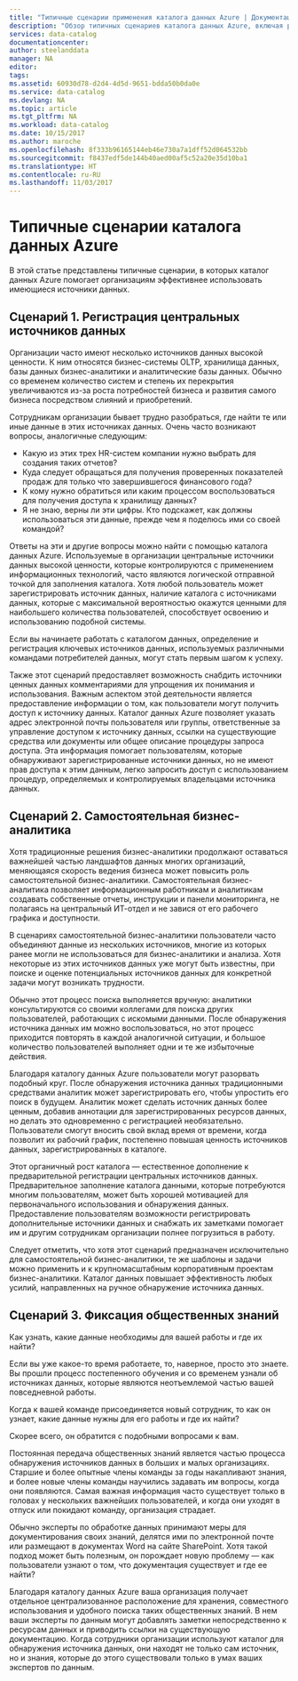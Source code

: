 ```yaml
---
title: "Типичные сценарии применения каталога данных Azure | Документация Майкрософт"
description: "Обзор типичных сценариев каталога данных Azure, включая регистрацию и обнаружение источников данных высокой ценности, включение самостоятельной бизнес-аналитики и фиксацию существующих знаний о процессах и источниках данных."
services: data-catalog
documentationcenter: 
author: steelanddata
manager: NA
editor: 
tags: 
ms.assetid: 60930d78-d2d4-4d5d-9651-bdda50b0da0e
ms.service: data-catalog
ms.devlang: NA
ms.topic: article
ms.tgt_pltfrm: NA
ms.workload: data-catalog
ms.date: 10/15/2017
ms.author: maroche
ms.openlocfilehash: 8f333b96165144eb46e730a7a1dff52d064532bb
ms.sourcegitcommit: f8437edf5de144b40aed00af5c52a20e35d10ba1
ms.translationtype: HT
ms.contentlocale: ru-RU
ms.lasthandoff: 11/03/2017
---
```

# <a name="azure-data-catalog-common-scenarios"></a>Типичные сценарии каталога данных Azure
В этой статье представлены типичные сценарии, в которых каталог данных Azure помогает организациям эффективнее использовать имеющиеся источники данных.

## <a name="scenario-1-registration-of-central-data-sources"></a>Сценарий 1. Регистрация центральных источников данных
Организации часто имеют несколько источников данных высокой ценности. К ним относятся бизнес-системы OLTP, хранилища данных, базы данных бизнес-аналитики и аналитические базы данных. Обычно со временем количество систем и степень их перекрытия увеличиваются из-за роста потребностей бизнеса и развития самого бизнеса посредством слияний и приобретений.

Сотрудникам организации бывает трудно разобраться, где найти те или иные данные в этих источниках данных. Очень часто возникают вопросы, аналогичные следующим:

* Какую из этих трех HR-систем компании нужно выбрать для создания таких отчетов?
* Куда следует обращаться для получения проверенных показателей продаж для только что завершившегося финансового года?
* К кому нужно обратиться или каким процессом воспользоваться для получения доступа к хранилищу данных?
* Я не знаю, верны ли эти цифры. Кто подскажет, как должны использоваться эти данные, прежде чем я поделюсь ими со своей командой?

Ответы на эти и другие вопросы можно найти с помощью каталога данных Azure. Используемые в организации центральные источники данных высокой ценности, которые контролируются с применением информационных технологий, часто являются логической отправной точкой для заполнения каталога. Хотя любой пользователь может зарегистрировать источник данных, наличие каталога с источниками данных, которые с максимальной вероятностью окажутся ценными для наибольшего количества пользователей, способствует освоению и использованию подобной системы. 

Если вы начинаете работать с каталогом данных, определение и регистрация ключевых источников данных, используемых различными командами потребителей данных, могут стать первым шагом к успеху.

Также этот сценарий предоставляет возможность снабдить источники ценных данных комментариями для упрощения их понимания и использования. Важным аспектом этой деятельности является предоставление информации о том, как пользователи могут получить доступ к источнику данных. Каталог данных Azure позволяет указать адрес электронной почты пользователя или группы, ответственные за управление доступом к источнику данных, ссылки на существующие средства или документы или общее описание процедуры запроса доступа. Эта информация помогает пользователям, которые обнаруживают зарегистрированные источники данных, но не имеют прав доступа к этим данным, легко запросить доступ с использованием процедур, определяемых и контролируемых владельцами источника данных.

## <a name="scenario-2-self-service-business-intelligence"></a>Сценарий 2. Самостоятельная бизнес-аналитика
Хотя традиционные решения бизнес-аналитики продолжают оставаться важнейшей частью ландшафтов данных многих организаций, меняющаяся скорость ведения бизнеса может повысить роль самостоятельной бизнес-аналитики. Самостоятельная бизнес-аналитика позволяет информационным работникам и аналитикам создавать собственные отчеты, инструкции и панели мониторинга, не полагаясь на центральный ИТ-отдел и не завися от его рабочего графика и доступности.

В сценариях самостоятельной бизнес-аналитики пользователи часто объединяют данные из нескольких источников, многие из которых ранее могли не использоваться для бизнес-аналитики и анализа. Хотя некоторые из этих источников данных уже могут быть известны, при поиске и оценке потенциальных источников данных для конкретной задачи могут возникать трудности.

Обычно этот процесс поиска выполняется вручную: аналитики консультируются со своими коллегами для поиска других пользователей, работающих с искомыми данными. После обнаружения источника данных им можно воспользоваться, но этот процесс приходится повторять в каждой аналогичной ситуации, и большое количество пользователей выполняет одни и те же избыточные действия.

Благодаря каталогу данных Azure пользователи могут разорвать подобный круг. После обнаружения источника данных традиционными средствами аналитик может зарегистрировать его, чтобы упростить его поиск в будущем. Аналитик может сделать источник данных более ценным, добавив аннотации для зарегистрированных ресурсов данных, но делать это одновременно с регистрацией необязательно. Пользователи смогут вносить свой вклад время от времени, когда позволит их рабочий график, постепенно повышая ценность источников данных, зарегистрированных в каталоге.

Этот органичный рост каталога — естественное дополнение к предварительной регистрации центральных источников данных. Предварительное заполнение каталога данными, которые потребуются многим пользователям, может быть хорошей мотивацией для первоначального использования и обнаружения данных. Предоставление пользователям возможности регистрировать дополнительные источники данных и снабжать их заметками помогает им и другим сотрудникам организации полнее погрузиться в работу.

Следует отметить, что хотя этот сценарий предназначен исключительно для самостоятельной бизнес-аналитики, те же шаблоны и задачи можно применить и к крупномасштабным корпоративным проектам бизнес-аналитики. Каталог данных повышает эффективность любых усилий, направленных на ручное обнаружение источника данных.

## <a name="scenario-3-capturing-tribal-knowledge"></a>Сценарий 3. Фиксация общественных знаний
Как узнать, какие данные необходимы для вашей работы и где их найти?

Если вы уже какое-то время работаете, то, наверное, просто это знаете. Вы прошли процесс постепенного обучения и со временем узнали об источниках данных, которые являются неотъемлемой частью вашей повседневной работы.

Когда к вашей команде присоединяется новый сотрудник, то как он узнает, какие данные нужны для его работы и где их найти?

Скорее всего, он обратится с подобными вопросами к вам.

Постоянная передача общественных знаний является частью процесса обнаружения источников данных в больших и малых организациях. Старшие и более опытные члены команды за годы накапливают знания, и более новые члены команды научились задавать им вопросы, когда они появляются. Самая важная информация часто существует только в головах у нескольких важнейших пользователей, и когда они уходят в отпуск или покидают команду, организация страдает.

Обычно эксперты по обработке данных принимают меры для документирования своих знаний, делятся ими по электронной почте или размещают в документах Word на сайте SharePoint. Хотя такой подход может быть полезным, он порождает новую проблему — как пользователи узнают о том, что документация существует и где ее найти?

Благодаря каталогу данных Azure ваша организация получает отдельное централизованное расположение для хранения, совместного использования и удобного поиска таких общественных знаний. В нем ваши эксперты по данным могут добавлять заметки непосредственно к ресурсам данных и приводить ссылки на существующую документацию. Когда сотрудники организации используют каталог для обнаружения источника данных, они находят не только сам источник, но и знания, которые до этого существовали только в умах ваших экспертов по данным.
